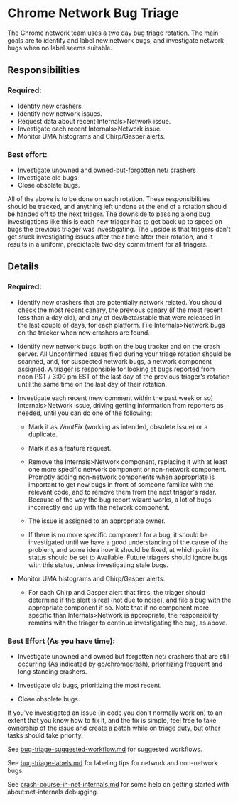 # Chrome Network Bug Triage

The Chrome network team uses a two day bug triage rotation.  The main goals are
to identify and label new network bugs, and investigate network bugs when no
label seems suitable.

## Responsibilities

### Required:
* Identify new crashers
* Identify new network issues.
* Request data about recent Internals>Network issue.
* Investigate each recent Internals>Network issue.
* Monitor UMA histograms and Chirp/Gasper alerts.

### Best effort:
* Investigate unowned and owned-but-forgotten net/ crashers
* Investigate old bugs
* Close obsolete bugs.

All of the above is to be done on each rotation.  These responsibilities should
be tracked, and anything left undone at the end of a rotation should be handed
off to the next triager.  The downside to passing along bug investigations like
this is each new triager has to get back up to speed on bugs the previous
triager was investigating.  The upside is that triagers don't get stuck
investigating issues after their time after their rotation, and it results in a
uniform, predictable two day commitment for all triagers.

## Details

### Required:

* Identify new crashers that are potentially network related.  You should check
  the most recent canary, the previous canary (if the most recent less than a
  day old), and any of dev/beta/stable that were released in the last couple of
  days, for each platform.  File Internals>Network bugs on the tracker when
  new crashers are found.

* Identify new network bugs, both on the bug tracker and on the crash server.
  All Unconfirmed issues filed during your triage rotation should be scanned,
  and, for suspected network bugs, a network component assigned.  A triager is
  responsible for looking at bugs reported from noon PST / 3:00 pm EST of the
  last day of the previous triager's rotation until the same time on the last
  day of their rotation.

* Investigate each recent (new comment within the past week or so)
  Internals>Network issue, driving getting information from reporters as
  needed, until you can do one of the following:

    * Mark it as *WontFix* (working as intended, obsolete issue) or a
      duplicate.

    * Mark it as a feature request.

    * Remove the Internals>Network component, replacing it with at least one
      more specific network component or non-network component.  Promptly adding
      non-network components when appropriate is important to get new bugs in front
      of someone familiar with the relevant code, and to remove them from the
      next triager's radar.  Because of the way the bug report wizard works, a
      lot of bugs incorrectly end up with the network component.

    * The issue is assigned to an appropriate owner.

    * If there is no more specific component for a bug, it should be investigated
      until we have a good understanding of the cause of the problem, and some
      idea how it should be fixed, at which point its status should be set to
      Available.  Future triagers should ignore bugs with this status, unless
      investigating stale bugs.

* Monitor UMA histograms and Chirp/Gasper alerts.

    * For each Chirp and Gasper alert that fires, the triager should determine
      if the alert is real (not due to noise), and file a bug with the
      appropriate component if so.  Note that if no component more specific than
      Internals>Network is appropriate, the responsibility remains with the
      triager to continue investigating the bug, as above.

### Best Effort (As you have time):

* Investigate unowned and owned but forgotten net/ crashers that are still
  occurring (As indicated by
  [go/chromecrash](https://goto.google.com/chromecrash)), prioritizing frequent
  and long standing crashers.

* Investigate old bugs, prioritizing the most recent.

* Close obsolete bugs.

If you've investigated an issue (in code you don't normally work on) to an
extent that you know how to fix it, and the fix is simple, feel free to take
ownership of the issue and create a patch while on triage duty, but other tasks
should take priority.

See [bug-triage-suggested-workflow.md](bug-triage-suggested-workflow.md) for
suggested workflows.

See [bug-triage-labels.md](bug-triage-labels.md) for labeling tips for network
and non-network bugs.

See [crash-course-in-net-internals.md](crash-course-in-net-internals.md) for
some help on getting started with about:net-internals debugging.
